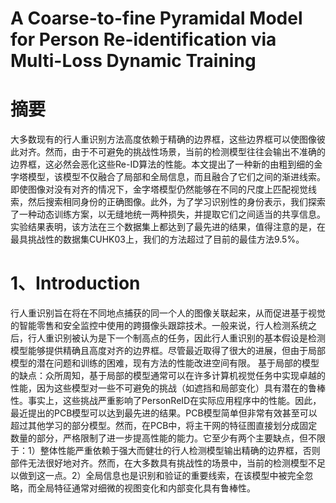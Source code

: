 # A Coarse-to-fine Pyramidal Model for Person Re-identification via Multi-Loss Dynamic Training

# 摘要
   大多数现有的行人重识别方法高度依赖于精确的边界框，这些边界框可以使图像彼此对齐。然而，由于不可避免的挑战性场景，当前的检测模型往往会输出不准确的边界框，这必然会恶化这些Re-ID算法的性能。本文提出了一种新的由粗到细的金字塔模型，该模型不仅融合了局部和全局信息，而且融合了它们之间的渐进线索。即使图像对没有对齐的情况下，金字塔模型仍然能够在不同的尺度上匹配视觉线索，然后搜索相同身份的正确图像。此外，为了学习识别性的身份表示，我们探索了一种动态训练方案，以无缝地统一两种损失，并提取它们之间适当的共享信息。实验结果表明，该方法在三个数据集上都达到了最先进的结果，值得注意的是，在最具挑战性的数据集CUHK03上，我们的方法超过了目前的最佳方法9.5%。
# 1、Introduction
   行人重识别旨在将在不同地点捕获的同一个人的图像关联起来，从而促进基于视觉的智能零售和安全监控中使用的跨摄像头跟踪技术。一般来说，行人检测系统之后，行人重识别被认为是下一个制高点的任务，因此行人重识别的基本假设是检测模型能够提供精确且高度对齐的边界框。尽管最近取得了很大的进展，但由于局部模型的潜在问题和训练的困难，现有方法的性能改进空间有限。
   基于局部的模型的缺点：众所周知，基于局部的模型通常可以在许多计算机视觉任务中实现卓越的性能，因为这些模型对一些不可避免的挑战（如遮挡和局部变化）具有潜在的鲁棒性。事实上，这些挑战严重影响了PersonReID在实际应用程序中的性能。因此，最近提出的PCB模型可以达到最先进的结果。PCB模型简单但非常有效甚至可以超过其他学习的部分模型。然而，在PCB中，将主干网的特征图直接划分成固定数量的部分，严格限制了进一步提高性能的能力。它至少有两个主要缺点，但不限于：1）整体性能严重依赖于强大而健壮的行人检测模型输出精确的边界框，否则部件无法很好地对齐。然而，在大多数具有挑战性的场景中，当前的检测模型不足以做到这一点。2）全局信息也是识别和验证的重要线索，在该模型中被完全忽略，而全局特征通常对细微的视图变化和内部变化具有鲁棒性。
